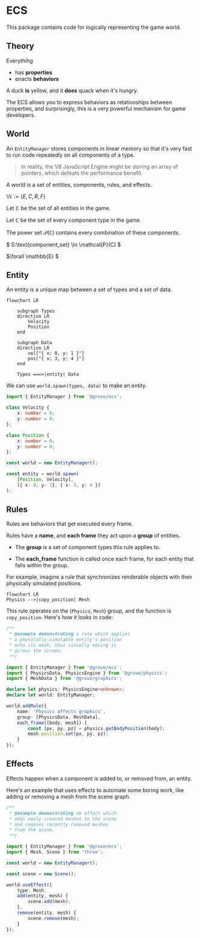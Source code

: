 # ECS

This package contains code for logically representing the game world.

## Theory

Everythihg
- has **properties**
- enacts **behaviors**

A duck **is** yellow, and it **does** quack when it's hungry.

The ECS allows you to express behaviors as relationships between properties, and surprisingly, this is a very powerful mechanism for game developers.

## World

An `EntityManager` stores components in linear memory so that it's very fast to run code repeatedly on all components of a type.

> In reality, the V8 JavaScript Engine might be storing an array of pointers, which defeats the performance benefit.

A world is a set of entities, components, rules, and effects.

$\mathbb{W} := \langle E, C, R, F\rangle$

Let $\mathbb{E}$ be the set of all entities in the game.

Let $\mathbb{C}$ be the set of every component type in the game.

The power set $\mathcal{P}(\mathbb{C})$ contains every combination of these components.

$ S:\text{component_set} \in \mathcal{P}(C) $

$\forall \mathbb{E} $

## Entity

An entity is a unique map between a set of types and a set of data.

```mermaid
flowchart LR

    subgraph Types
    direction LR
        Velocity
        Position
    end

    subgraph Data
    direction LR
        vel["{ x: 0, y: 1 }"]
        pos["{ x: 3, y: 4 }"]
    end

    Types ===>|entity| Data
```

We can use `world.spawn(types, data)` to make an entity.

```ts
import { EntityManager } from '@grove/ecs';

class Velocity {
    x: number = 0;
    y: number = 0;
};

class Position {
    x: number = 0;
    y: number = 0;
};

const world = new EntityManager();

const entity = world.spawn(
    [Position, Velocity],
    [{ x: 0, y: 1}, { x: 3, y: 4 }]
);
```

## Rules

Rules are behaviors that get executed every frame.

Rules have a **name**, and **each frame** they act upon a **group** of entities.

- The **group** is a set of component types this rule applies to.

- The **each_frame** function is called once each frame, for each entity that falls within the group.

For example, imagine a rule that synchronizes renderable objects with their physically simulated positions.

```mermaid
flowchart LR
Physics -->|copy_position| Mesh
```

This rule operates on the (`Physics`, `Mesh`) group, and the function is `copy_position`.  Here's how it looks in code:

```ts
/**
 * @example demonstrating a rule which applies
 * a physically-simulable entity's position
 * onto its mesh, thus visually moving it
 * across the screen.
 **/

import { EntityManager } from '@grove/ecs';
import { PhysicsData, PhysicsEngine } from '@grove/physics';
import { MeshData } from '@grove/graphics';

declare let physics: PhysicsEngine<unknown>;
declare let world: EntityManager;

world.addRule({
    name: 'Physics affects graphics',
    group: [PhysicsData, MeshData],
    each_frame([body, mesh]) {
        const [px, py, pz] = physics.getBodyPosition(body);
        mesh.position.set(px, py, pz);
    }
});
```

## Effects

Effects happen when a component is added to, or removed from, an entity.

Here's an example that uses effects to automate some boring work, like adding or removing a mesh from the scene graph.

```ts
/**
 * @example demonstrating an effect which
 * adds newly created meshes to the scene
 * and removes recently removed meshes
 * from the scene.
 **/

import { EntityManager } from '@grove/ecs';
import { Mesh, Scene } from 'three';

const world = new EntityManager();

const scene = new Scene();

world.useEffect({
    type: Mesh,
    add(entity, mesh) {
        scene.add(mesh);
    },
    remove(entity, mesh) {
        scene.remove(mesh);
    }
});
```